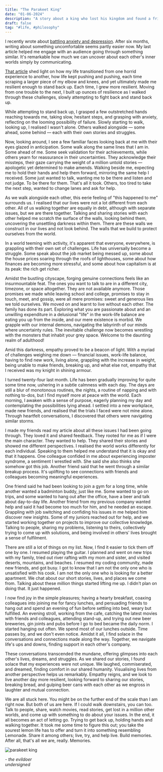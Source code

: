 ```yaml
---
title: "The Parakeet King"
date: "01-06-2024"
description: "A story about a king who lost his kingdom and found a friend."
draft: false
tag: "#life, #philosophy"
---
```


I recently wrote about [battling anxiety and depression](https://anubhavp.dev/blog/lifeandtheuniverse.html). After six months, writing about something uncomfortable seems partly easier now. My last article helped me engage with an audience going through something similar. It's remarkable how much we can uncover about each other's inner worlds simply by communicating.

[That article](https://anubhavp.dev/blog/lifeandtheuniverse.html) shed light on how my life transitioned from one horrid experience to another, how life kept pushing and pushing, each time scraping a larger piece of my elbow and knees, and yet ultimately made me resilient enough to stand back up. Each time, I grew more resilient. Moving from one trouble to the next, I built up ounces of resilience as I walked through these challenges, slowly attempting to fight back and stand back up.

While attempting to stand back up, I grasped a few outstretched hands reaching towards me, taking slow, hesitant steps, and grasping with anxiety, reflecting on the looming possibility of failure. Slowly starting to walk, looking up, I realised I wasn't alone. Others walked alongside — some ahead, some behind — each with their own stories and struggles.

Now, looking around, I see a few familiar faces looking back at me with their eyes glazed in anticipation. Some walk along the same lines that I am in. Some ahead of me. Some seek validation for their achievements, while others yearn for reassurance in their uncertainties. They acknowledge their missteps, their gaze carrying the weight of a million untold stories — apologetic yet determined to make amends. Walking beside me, expecting me to hold their hands and help them forward, mirroring the same help I received. Some just wanted to talk, wanting me to be there and listen and not judge. To be there for them. That's all it took. Others, too tired to take the next step, wanted to change lanes and ask for help.

As we walk alongside each other, this eerie feeling of "this happened to me" surrounds us. I realised that our lives were not a lot different from each other. All of us walking together are equally in debt, although with separate issues, but we are there together. Talking and sharing stories with each other helped me scratch the surface of the walls, looking behind them, uncovering the unsettling darkness within them. There are these walls we construct in our lives and not look behind. The walls that we build to protect ourselves from the world.

In a world teeming with activity, it's apparent that everyone, everywhere, is grappling with their own set of challenges. Life has universally become a struggle. Some speak about the job market being messed up, some about the house prices soaring through the roofs of lighthouses, some about how finances are becoming more stressful, and some about how capitalism is at its peak: the rich get richer.

Amidst the bustling cityscape, forging genuine connections feels like an insurmountable feat. The ones you want to talk to are in a different city, timezone, or space altogether. They are not available anymore. Those promises we made while leaving school and college, promises to stay in touch, meet, and gossip, were all mere promises: sweet and generous lies we told ourselves. We moved on and learnt to live without each other. The family has done its part. Exploring what you are passionate about and an unwilling expenditure in a delusional "life" in the work-life balance are eating you up from the inside, and our mere existence is morbid. We grapple with our internal demons, navigating the labyrinth of our minds where uncertainty rules. The inevitable challenge now becomes wrestling with the monsters that inhabit your grey space. Welcome to the daunting realm of adulthood!

Amid this darkness, empathy proved to be a beacon of light. With a myriad of challenges weighing me down — financial issues, work-life balance, having to find new work, living alone, grappling with the increase in weight, being unable to make friends, breaking up, and what else not, empathy that I received was my knight in shining armour.

I turned twenty-four last month. Life has been gradually improving for quite some time now, ushering in a subtle calmness with each day. The days are still a blur of monotonous routines, the nights, a routine of napping and with nothing to-dos, but I find myself more at peace with the world. Each morning, I awaken with a sense of purpose, eagerly planning my day and contemplating the possibilities lying ahead. I settled into a new workplace, made new friends, and realised that the trials I faced were not mine alone. Through heartfelt conversations, I discovered that others were navigating similar storms.

I made my friends read my article about all these issues I had been going through. They loved it and shared feedback. They rooted for me as if I were the main character. They wanted to help. They shared their stories and showed me different perspectives. I realised the world works differently for each individual. Speaking to them helped me understand that it is okay and that it happens. One colleague confided in me about experiencing imposter syndrome, a sentiment I wrestled with. She said she also thinks she somehow got this job. Another friend said that he went through a similar breakup process. It's uplifting to see connections with friends and colleagues becoming meaningful experiences.

One friend said he had been looking to join a gym for a long time, while another wanted a badminton buddy, just like me. Some wanted to go on trips, and some wanted to hang out after the office, have a beer and talk about day-to-day life. Another friend from my previous company wanted help and said it had become too much for him, and he needed an escape. Grappling with job switching and confiding his issues in me helped him discover new insights. Some of my juniors reached out for help, and we started working together on projects to improve our collective knowledge. Talking to people, sharing my problems, listening to theirs, collectively trying to come up with solutions, and being involved in others' lives brought a sense of fulfilment.

There are still a lot of things on my list. Now, I find it easier to tick them off one by one. I resumed playing the guitar. I planned and went on new trips with my family, tried out river rafting with my mom and sister, and visited deserts, mountains, and beaches. I resumed my coding community, made new friends, and got busy. I got to know that I am not the only one who is unsatisfied with his cook. I am not the only one who is looking for a better apartment. We chat about our short stories, lives, and places we come from. Talking about these million things started lifting me up. I didn't plan on doing that. It just happened. 

I now find joy in the simple pleasures; having a hearty breakfast, coaxing colleagues into joining me for fancy lunches, and persuading friends to hang out and spend an evening of fun before settling into bed, weary but fulfilled. An evening stroll, working from the cafe, catching the latest movies with friends and colleagues, attending stand-up, and trying out new beer breweries, gin joints and pubs before I go to bed became the daily norm. I started hanging out often. We spend most of our lunches outside. Time passes by, and we don't even notice. Amidst it all, I find solace in the conversations and connections made along the way. Together, we navigate life's ups and downs, finding support in each other's company.

These conversations transcended the mundane, offering glimpses into each other's lives, dreams, and struggles. As we shared our stories, I found solace that my experiences were not unique. We laughed, commiserated, and dreamed, finding comfort in our shared humanity. Visualising lives from another perspective helps us remarkably. Empathy reigns, and we look to live another day more resilient, looking forward to sharing our stories, breaking bread, and gulping beer cans with each other as we engross in laughter and mutual connection.

We are all stuck here. You might be on the further end of the scale than I am right now. But both of us are here. If I could walk downstairs, you can too. Talk to people, share, watch movies, read stories, get lost in a million other worlds, and come up with something to do about your issues. In the end, it all becomes an act of letting go. Trying to get back up, holding hands and walking together. It took me some time to figure this out; you take the sourest lemon life has to offer and turn it into something resembling Lemonade. Share it among others; live, try, and help live. Build memories. After all, that's all we are, really. Memories.

![parakeet king](../assets/img/parakeetking/evildoer.png)

\- *the evildoer*  
*undersigned*

